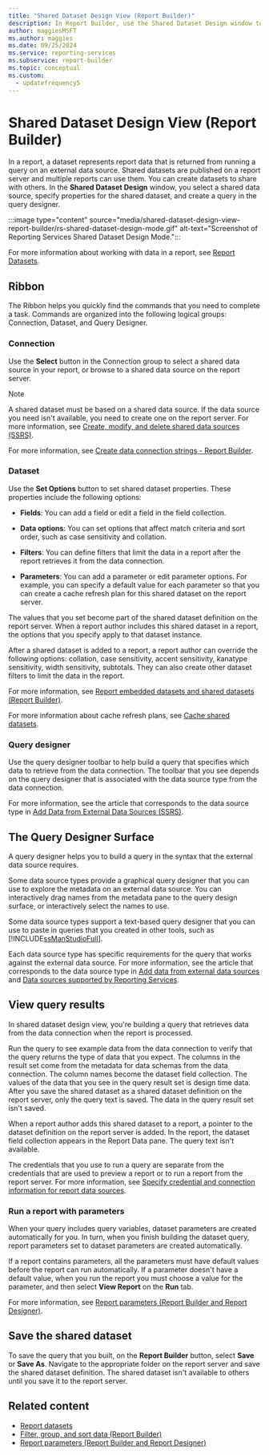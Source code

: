 ```yaml
---
title: "Shared Dataset Design View (Report Builder)"
description: In Report Builder, use the Shared Dataset Design window to create datasets to share. Publish your shared datasets on a report server that you use for multiple reports.
author: maggiesMSFT
ms.author: maggies
ms.date: 09/25/2024
ms.service: reporting-services
ms.subservice: report-builder
ms.topic: conceptual
ms.custom:
  - updatefrequency5
---
```

# Shared Dataset Design View (Report Builder)

  In a report, a dataset represents report data that is returned from running a query on an external data source. Shared datasets are published on a report server and multiple reports can use them. You can  create datasets to share with others. In the **Shared Dataset Design** window, you select a shared data source, specify properties for the shared dataset, and create a query in the query designer.

:::image type="content" source="media/shared-dataset-design-view-report-builder/rs-shared-dataset-design-mode.gif" alt-text="Screenshot of Reporting Services Shared Dataset Design Mode.":::

For more information about working with data in a report, see [Report Datasets](../../reporting-services/report-data/report-datasets-ssrs.md).

## <a id="Ribbon"></a> Ribbon

The Ribbon helps you quickly find the commands that you need to complete a task. Commands are organized into the following logical groups: Connection, Dataset, and Query Designer.

### Connection

Use the **Select** button in the Connection group to select a shared data source in your report, or browse to a shared data source on the report server.

> [!NOTE]  
> A shared dataset must be based on a shared data source. If the data source you need isn't available, you need to create one on the report server. For more information, see [Create, modify, and delete shared data sources (SSRS)](../../reporting-services/report-data/create-modify-and-delete-shared-data-sources-ssrs.md).

For more information, see [Create data connection strings - Report Builder](../report-data/data-connections-data-sources-and-connection-strings-report-builder-and-ssrs.md).

### Dataset

Use the **Set Options** button to set shared dataset properties. These properties include the following options:

- **Fields**: You can add a field or edit a field in the field collection.

- **Data options**: You can set options that affect match criteria and sort order, such as case sensitivity and collation.

- **Filters**: You can define filters that limit the data in a report after the report retrieves it from the data connection.

- **Parameters**: You can add a parameter or edit parameter options. For example, you can specify a default value for each parameter so that you can create a cache refresh plan for this shared dataset on the report server.

The values that you set become part of the shared dataset definition on the report server. When a report author includes this shared dataset in a report, the options that you specify apply to that dataset instance.

After a shared dataset is added to a report, a report author can override the following options: collation, case sensitivity, accent sensitivity, kanatype sensitivity, width sensitivity, subtotals. They can also create other dataset filters to limit the data in the report.

For more information, see [Report embedded datasets and shared datasets (Report Builder)](../../reporting-services/report-data/report-embedded-datasets-and-shared-datasets-report-builder-and-ssrs.md).

For more information about cache refresh plans, see [Cache shared datasets](../../reporting-services/report-server/cache-shared-datasets-ssrs.md).

### Query designer

Use the query designer toolbar to help build a query that specifies which data to retrieve from the data connection. The toolbar that you see depends on the query designer that is associated with the data source type from the data connection.

For more information, see the article that corresponds to the data source type in [Add Data from External Data Sources (SSRS)](../../reporting-services/report-data/add-data-from-external-data-sources-ssrs.md).

## <a id="DesignSurface"></a> The Query Designer Surface

A query designer helps you to build a query in the syntax that the external data source requires.

Some data source types provide a graphical query designer that you can use to explore the metadata on an external data source. You can interactively drag names from the metadata pane to the query design surface, or interactively select the names to use.

Some data source types support a text-based query designer that you can use to paste in queries that you created in other tools, such as [!INCLUDE[ssManStudioFull](../../includes/ssmanstudiofull-md.md)].

Each data source type has specific requirements for the query that works against the external data source. For more information, see the article that corresponds to the data source type in [Add data from external data sources](../../reporting-services/report-data/add-data-from-external-data-sources-ssrs.md) and [Data sources supported by Reporting Services](../../reporting-services/report-data/data-sources-supported-by-reporting-services-ssrs.md).

## <a id="Results"></a> View query results

In shared dataset design view, you're building a query that retrieves data from the data connection when the report is processed.

Run the query to see example data from the data connection to verify that the query returns the type of data that you expect. The columns in the result set come from the metadata for data schemas from the data connection. The column names become the dataset field collection. The values of the data that you see in the query result set is design time data. After you save the shared dataset as a shared dataset definition on the report server, only the query text is saved. The data in the query result set isn't saved.

When a report author adds this shared dataset to a report, a pointer to the dataset definition on the report server is added. In the report, the dataset field collection appears in the Report Data pane. The query text isn't available.

The credentials that you use to run a query are separate from the credentials that are used to preview a report or to run a report from the report server. For more information, see [Specify credential and connection information for report data sources](../../reporting-services/report-data/specify-credential-and-connection-information-for-report-data-sources.md).

### Run a report with parameters

When your query includes query variables, dataset parameters are created automatically for you. In turn, when you finish building the dataset query, report parameters set to dataset parameters are created automatically.

If a report contains parameters, all the parameters must have default values before the report can run automatically. If a parameter doesn't have a default value, when you run the report you must choose a value for the parameter, and then select **View Report** on the **Run** tab.

For more information, see [Report parameters (Report Builder and Report Designer)](../../reporting-services/report-design/report-parameters-report-builder-and-report-designer.md).

## <a id="Save"></a> Save the shared dataset

To save the query that you built, on the **Report Builder** button, select **Save** or **Save As**. Navigate to the appropriate folder on the report server and save the shared dataset definition. The shared dataset isn't available to others until you save it to the report server.

## Related content

- [Report datasets](../../reporting-services/report-data/report-datasets-ssrs.md)
- [Filter, group, and sort data (Report Builder)](../../reporting-services/report-design/filter-group-and-sort-data-report-builder-and-ssrs.md)
- [Report parameters (Report Builder and Report Designer)](../../reporting-services/report-design/report-parameters-report-builder-and-report-designer.md)
